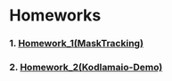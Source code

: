 # Homeworks
### 1. [Homework_1(MaskTracking)](https://github.com/KaderErgin/Kodlama-io-2024-Camp/tree/master/Homeworks/MaskTracking)
### 2. [Homework_2(Kodlamaio-Demo)](https://github.com/KaderErgin/Kodlama-io-2024-Camp/tree/master/Homeworks/Kodlamaio-Demo)
